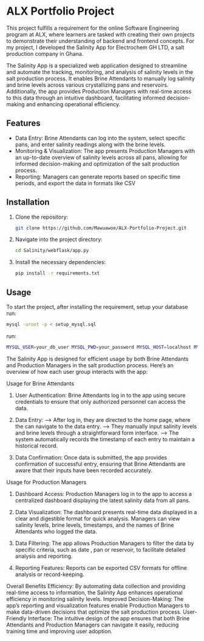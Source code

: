 # ALX Portfolio Project

This project fulfills a requirement for the online Software Engineering program at ALX, where learners are tasked with creating their own projects to demonstrate their understanding of backend and frontend concepts. For my project, I developed the Salinity App for Electrochem GH LTD, a salt production company in Ghana.

The Salinity App is a specialized web application designed to streamline and automate the tracking, monitoring, and analysis of salinity levels in the salt production process. It enables Brine Attendants to manually log salinity and brine levels across various crystallizing pans and reservoirs. Additionally, the app provides Production Managers with real-time access to this data through an intuitive dashboard, facilitating informed decision-making and enhancing operational efficiency.


## Features
- Data Entry: Brine Attendants can log into the system, select specific pans, and enter salinity readings along with the brine levels.
- Monitoring & Visualization: The app presents Production Managers with an up-to-date overview of salinity levels across all pans, allowing for informed decision-making and optimization of the salt production process.
- Reporting: Managers can generate reports based on specific time periods, and export the data in formats like CSV

## Installation
1. Clone the repository:
    ```bash
    git clone https://github.com/Mawuawoe/ALX-Portfolio-Project.git
    ```
2. Navigate into the project directory:
    ```bash
    cd Salinity/webflask/app.py
    ```

3. Install the necessary dependencies:
    ```bash
    pip install -r requirements.txt
    ```

## Usage
To start the project,
after installing the requirement, setup your database
run:
```bash
mysql -uroot -p < setup_mysql.sql
```
run:
```bash
MYSQL_USER=your_db_user MYSQL_PWD=your_password MYSQL_HOST=localhost MYSQL_DB=your_db TYPE_OF_STORAGE=db ./app.py
```

The Salinity App is designed for efficient usage by both Brine Attendants and Production Managers in the salt production process. Here’s an overview of how each user group interacts with the app:

Usage for Brine Attendants
1. User Authentication: Brine Attendants log in to the app using secure credentials to ensure that only authorized personnel can access the data.

2. Data Entry:
--> After log in, they are directed to the home page, where the can navigate to the data entry.
--> They manually input salinity levels and brine levels through a straightforward form interface.
--> The system automatically records the timestamp of each entry to maintain a historical record.

3. Data Confirmation: Once data is submitted, the app provides confirmation of successful entry, ensuring that Brine Attendants are aware that their inputs have been recorded accurately.

Usage for Production Managers
1. Dashboard Access: Production Managers log in to the app to access a centralized dashboard displaying the latest salinity data from all pans.

2. Data Visualization:
The dashboard presents real-time data displayed in a clear and digestible format for quick analysis.
Managers can view salinity levels, brine levels, timestamps, and the names of Brine Attendants who logged the data.

3. Data Filtering:
The app allows Production Managers to filter the data by specific criteria, such as date , pan or reservoir, to facilitate detailed analysis and reporting.

4. Reporting Features:
Reports can be exported CSV formats for offline analysis or record-keeping.

Overall Benefits
Efficiency: By automating data collection and providing real-time access to information, the Salinity App enhances operational efficiency in monitoring salinity levels.
Improved Decision-Making: The app’s reporting and visualization features enable Production Managers to make data-driven decisions that optimize the salt production process.
User-Friendly Interface: The intuitive design of the app ensures that both Brine Attendants and Production Managers can navigate it easily, reducing training time and improving user adoption.